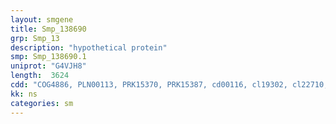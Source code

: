 ```yaml
---
layout: smgene
title: Smp_138690
grp: Smp_13
description: "hypothetical protein"
smp: Smp_138690.1
uniprot: "G4VJH8"
length:  3624
cdd: "COG4886, PLN00113, PRK15370, PRK15387, cd00116, cl19302, cl22710, pfam12799, pfam13855"
kk: ns
categories: sm
---
```

